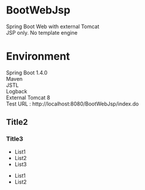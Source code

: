 # BootWebJsp
Spring Boot Web with external Tomcat
<br>
JSP only. No template engine
# Environment
Spring Boot 1.4.0<br>
Maven<br>
JSTL<br>
Logback<br>
External Tomcat 8<br>
Test URL : http://localhost:8080/BootWebJsp/index.do

## Title2
### Title3

* List1
* List2
* List3

+ List1
+ List2
